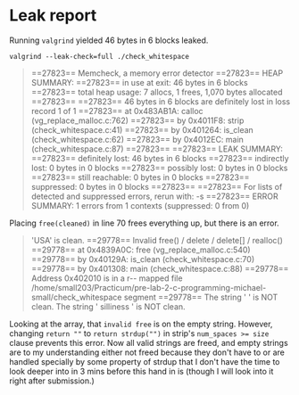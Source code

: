 # Leak report

Running `valgrind` yielded 46 bytes in 6 blocks leaked.

`valgrind --leak-check=full ./check_whitespace` 

>==27823== Memcheck, a memory error detector
==27823== HEAP SUMMARY:
==27823==     in use at exit: 46 bytes in 6 blocks
==27823==   total heap usage: 7 allocs, 1 frees, 1,070 bytes allocated
==27823== 
==27823== 46 bytes in 6 blocks are definitely lost in loss record 1 of 1
==27823==    at 0x483AB1A: calloc (vg_replace_malloc.c:762)
==27823==    by 0x4011F8: strip (check_whitespace.c:41)
==27823==    by 0x401264: is_clean (check_whitespace.c:62)
==27823==    by 0x4012EC: main (check_whitespace.c:87)
==27823== 
==27823== LEAK SUMMARY:
==27823==    definitely lost: 46 bytes in 6 blocks
==27823==    indirectly lost: 0 bytes in 0 blocks
==27823==      possibly lost: 0 bytes in 0 blocks
==27823==    still reachable: 0 bytes in 0 blocks
==27823==         suppressed: 0 bytes in 0 blocks
==27823== 
==27823== For lists of detected and suppressed errors, rerun with: -s
==27823== ERROR SUMMARY: 1 errors from 1 contexts (suppressed: 0 from 0)

Placing `free(cleaned)` in line 70 frees everything up, but there is an error. 

>'USA' is clean.
==29778== Invalid free() / delete / delete[] / realloc()
==29778==    at 0x4839A0C: free (vg_replace_malloc.c:540)
==29778==    by 0x40129A: is_clean (check_whitespace.c:70)
==29778==    by 0x401308: main (check_whitespace.c:88)
==29778==  Address 0x402010 is in a r-- mapped file /home/small203/Practicum/pre-lab-2-c-programming-michael-small/check_whitespace segment
==29778== 
The string '   ' is NOT clean.
The string '     silliness    ' is NOT clean.

Looking at the array, that `invalid free` is on the empty string. 
However, changing `return ""` to `return strdup("")` in strip's `num_spaces >= size` clause
prevents this error. Now all valid strings are freed, and empty strings are to my understanding 
either not freed because they don't have to or are handled specially by some property
of strdup that I don't have the time to look deeper into in 3 mins before this hand in is
(though I will look into it right after submission.)